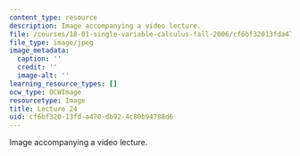 ```yaml
---
content_type: resource
description: Image accompanying a video lecture.
file: /courses/18-01-single-variable-calculus-fall-2006/cf6bf32013fda470db924c80b94788d6_lec24.jpg
file_type: image/jpeg
image_metadata:
  caption: ''
  credit: ''
  image-alt: ''
learning_resource_types: []
ocw_type: OCWImage
resourcetype: Image
title: Lecture 24
uid: cf6bf320-13fd-a470-db92-4c80b94788d6
---
```

Image accompanying a video lecture.

